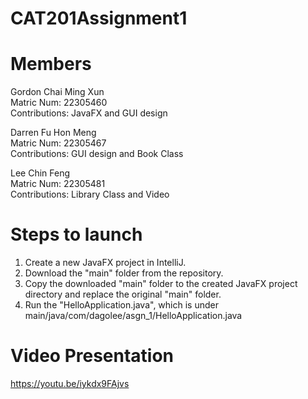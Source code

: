 # CAT201Assignment1

# Members

Gordon Chai Ming Xun <br>
Matric Num: 22305460 <br>
Contributions: JavaFX and GUI design

Darren Fu Hon Meng <br>
Matric Num: 22305467 <br>
Contributions: GUI design and Book Class

Lee Chin Feng <br>
Matric Num: 22305481 <br>
Contributions: Library Class and Video

# Steps to launch
1. Create a new JavaFX project in IntelliJ.
2. Download the "main" folder from the repository.
3. Copy the downloaded "main" folder to the created JavaFX project directory and replace the original "main" folder.
4. Run the "HelloApplication.java", which is under main/java/com/dagolee/asgn_1/HelloApplication.java 

# Video Presentation
https://youtu.be/iykdx9FAjvs
